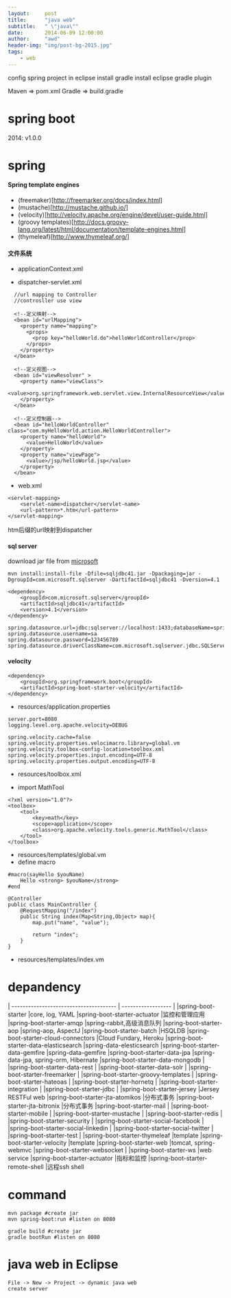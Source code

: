 ```yaml
---
layout:     post
title:      "java web"
subtitle:   " \"java\""
date:       2014-06-09 12:00:00
author:     "awd"
header-img: "img/post-bg-2015.jpg"
tags:
    - web
---
```


config spring project in eclipse
install gradle
install eclipse gradle plugin


Maven => pom.xml
Gradle => build.gradle


# spring boot
2014: v1.0.0

# spring

#### Spring template engines

- (freemaker)[http://freemarker.org/docs/index.html]
- (mustache)[http://mustache.github.io/]
- (velocity)[http://velocity.apache.org/engine/devel/user-guide.html]
- (groovy templates)[http://docs.groovy-lang.org/latest/html/documentation/template-engines.html]
- (thymeleaf)[http://www.thymeleaf.org/]



#### 文件系统

- applicationContext.xml
  
- dispatcher-servlet.xml

```
  //url mapping to Controller
  //controsller use view 

  <!--定义映射-->
  <bean id="urlMapping">
    <property name="mapping">
      <props> 
        <prop key="helloWorld.do">helloWorldController</prop> 
      </props> 
    </property>
  </bean>

  <!--定义视图--> 
  <bean id="viewResolver" >
    <property name="viewClass"> 
      <value>org.springframework.web.servlet.view.InternalResourceView</value> 
    </property>
  </bean>

  <!--定义控制器--> 
  <bean id="helloWorldController" class="com.myHelloWorld.action.HelloWorldController"> 
    <property name="helloWorld"> 
      <value>HelloWorld</value> 
    </property> 
    <property name="viewPage"> 
      <value>/jsp/helloWorld.jsp</value> 
    </property> 
  </bean> 
```



- web.xml


```
<servlet-mapping>
    <servlet-name>dispatcher</servlet-name>
    <url-pattern>*.htm</url-pattern>
</servlet-mapping>
```

htm后缀的url映射到dispatcher



#### sql server

download jar file from [microsoft](http://www.microsoft.com/en-us/download/details.aspx?displaylang=en&id=11774)

```
mvn install:install-file -Dfile=sqljdbc41.jar -Dpackaging=jar -DgroupId=com.microsoft.sqlserver -DartifactId=sqljdbc41 -Dversion=4.1
```

```
<dependency>
	<groupId>com.microsoft.sqlserver</groupId>
	<artifactId>sqljdbc41</artifactId>
	<version>4.1</version>
</dependency>
```

```
spring.datasource.url=jdbc:sqlserver://localhost:1433;databaseName=spring;integratedSecurity=false
spring.datasource.username=sa
spring.datasource.password=123456789
spring.datasource.driverClassName=com.microsoft.sqlserver.jdbc.SQLServerDriver
```



#### velocity

```
<dependency>
	<groupId>org.springframework.boot</groupId>
	<artifactId>spring-boot-starter-velocity</artifactId>
</dependency>
```


- resources/application.properties

```
server.port=8080
logging.level.org.apache.velocity=DEBUG

spring.velocity.cache=false
spring.velocity.properties.velocimacro.library=global.vm
spring.velocity.toolbox-config-location=toolbox.xml
spring.velocity.properties.input.encoding=UTF-8
spring.velocity.properties.output.encoding=UTF-8
```


- resources/toolbox.xml

- import MathTool

```
<?xml version="1.0"?>
<toolbox>
	<tool>
  		<key>math</key>
  		<scope>application</scope>
  		<class>org.apache.velocity.tools.generic.MathTool</class>
	</tool>
</toolbox>
```


- resources/templates/global.vm
- define macro

```
#macro(sayHello $youName)
	Hello <strong> $youName</strong>
#end
```


```
@Controller
public class MainController {
	@RequestMapping("/index")
	public String index(Map<String,Object> map){
		map.put("name", "value");

		return "index";
	}
}
```


- resources/templates/index.vm




# depandency

| -------------------------------------- | ------------------ |
|spring-boot-starter                     |core, log, YAML
|spring-boot-starter-actuator            |监控和管理应用
|spring-boot-starter-amqp                |spring-rabbit,高级消息队列
|spring-boot-starter-aop                 |spring-aop, AspectJ
|spring-boot-starter-batch               |HSQLDB
|spring-boot-starter-cloud-connectors    |Cloud Fundary, Heroku
|spring-boot-starter-data-elasticsearch  |spring-data-elesticsearch
|spring-boot-starter-data-gemfire        |spring-data-gemfire
|spring-boot-starter-data-jpa            |spring-data-jpa, spring-orm, Hibernate
|spring-boot-starter-data-mongodb        |
|spring-boot-starter-data-rest           |
|spring-boot-starter-data-solr           |
|spring-boot-starter-freemarker          |
|spring-boot-starter-groovy-templates    |
|spring-boot-starter-hateoas             |
|spring-boot-starter-hornetq             |
|spring-boot-starter-integration         |
|spring-boot-starter-jdbc                |
|spring-boot-starter-jersey              |Jersey RESTFul web
|spring-boot-starter-jta-atomikos        |分布式事务
|spring-boot-starter-jta-bitronix        |分布式事务
|spring-boot-starter-mail                |
|spring-boot-starter-mobile              |
|spring-boot-starter-mustache            |
|spring-boot-starter-redis               |
|spring-boot-starter-security            |
|spring-boot-starter-social-facebook     |
|spring-boot-starter-social-linkedin     |
|spring-boot-starter-social-twitter      |
|spring-boot-starter-test                |
|spring-boot-starter-thymeleaf           |template
|spring-boot-starter-velocity            |template
|spring-boot-starter-web                 |tomcat, spring-webmvc
|spring-boot-starter-websocket           |
|spring-boot-starter-ws                  |web service
|spring-boot-starter-actuator            |指标和监控
|spring-boot-starter-remote-shell        |远程ssh shell



# command

```
mvn package #create jar
mvn spring-boot:run #listen on 8080

gradle build #create jar
gradle bootRun #listen on 8080
```


# java web in Eclipse

```
File -> New -> Project -> dynamic java web
create server
```


